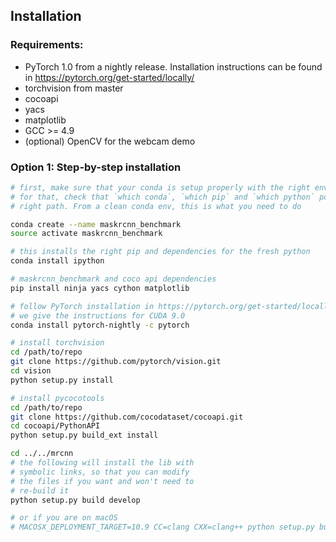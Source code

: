 ## Installation

### Requirements:
- PyTorch 1.0 from a nightly release. Installation instructions can be found in https://pytorch.org/get-started/locally/
- torchvision from master
- cocoapi
- yacs
- matplotlib
- GCC >= 4.9
- (optional) OpenCV for the webcam demo


### Option 1: Step-by-step installation

```bash
# first, make sure that your conda is setup properly with the right environment
# for that, check that `which conda`, `which pip` and `which python` points to the
# right path. From a clean conda env, this is what you need to do

conda create --name maskrcnn_benchmark
source activate maskrcnn_benchmark

# this installs the right pip and dependencies for the fresh python
conda install ipython

# maskrcnn_benchmark and coco api dependencies
pip install ninja yacs cython matplotlib

# follow PyTorch installation in https://pytorch.org/get-started/locally/
# we give the instructions for CUDA 9.0
conda install pytorch-nightly -c pytorch

# install torchvision
cd /path/to/repo
git clone https://github.com/pytorch/vision.git
cd vision
python setup.py install

# install pycocotools
cd /path/to/repo
git clone https://github.com/cocodataset/cocoapi.git
cd cocoapi/PythonAPI
python setup.py build_ext install

cd ../../mrcnn
# the following will install the lib with
# symbolic links, so that you can modify
# the files if you want and won't need to
# re-build it
python setup.py build develop

# or if you are on macOS
# MACOSX_DEPLOYMENT_TARGET=10.9 CC=clang CXX=clang++ python setup.py build develop
```

